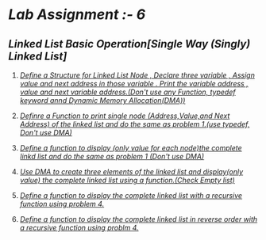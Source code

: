 # *Lab Assignment :- 6*
## *Linked List Basic Operation[Single Way (Singly) Linked List]*

1. [*Define a Structure for Linked List Node , Declare three variable , Assign value and next address in those 
   variable . Print the variable address , value and next variable address.(Don't use any Function, 
   typedef keyword annd Dynamic Memory Allocation(DMA))*](https://github.com/mdfaysalahm1/cse214/blob/master/lab6/1.c)
   
 2. [*Definre a Function to print single node (Address,Value,and Next Address) of the linked list and do the 
    same as problem 1.(use typedef, Don't use DMA)*](https://github.com/mdfaysalahm1/cse214/blob/master/lab6/2.c)
  
 3. [*Define a function to display (only value for each node)the complete linkd list and do the same as problem 1
     (Don't use DMA)*](https://github.com/mdfaysalahm1/cse214/blob/master/lab6/3.c)
     
  4. [*Use DMA to create three elements of the linked list and display(only value)
      the complete linked list using a function.(Check Empty list)*](https://github.com/mdfaysalahm1/cse214/blob/master/lab6/4.c)
      
  5. [*Define a  function to display the complete linked list with a recursive function using problem 4.*](https://github.com/mdfaysalahm1/cse214/blob/master/lab6/5.c)
  
  6. [*Define a function to display the complete linked list in reverse order with a recursive function
      using problm 4.*](https://github.com/mdfaysalahm1/cse214/blob/master/lab6/6.c)

